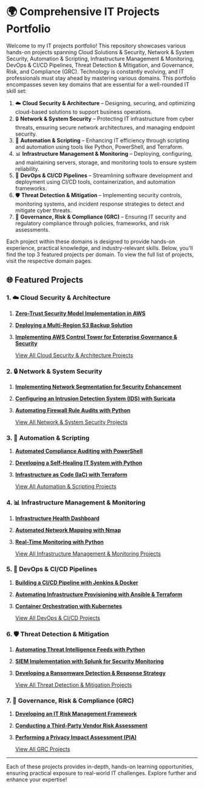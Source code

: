 # 🌍 Comprehensive IT Projects Portfolio

Welcome to my IT projects portfolio! This repository showcases various hands-on projects spanning Cloud Solutions & Security, Network & System Security, Automation & Scripting, Infrastructure Management & Monitoring, DevOps & CI/CD Pipelines, Threat Detection & Mitigation, and Governance, Risk, and Compliance (GRC). Technology is constantly evolving, and IT professionals must stay ahead by mastering various domains. This portfolio encompasses seven key domains that are essential for a well-rounded IT skill set:

1. ☁️ **Cloud Security & Architecture** – Designing, securing, and optimizing cloud-based solutions to support business operations.
2. 🔒 **Network & System Security** – Protecting IT infrastructure from cyber threats, ensuring secure network architectures, and managing endpoint security.
3. 🤖 **Automation & Scripting** – Enhancing IT efficiency through scripting and automation using tools like Python, PowerShell, and Terraform.
4. 📊 **Infrastructure Management & Monitoring** – Deploying, configuring, and maintaining servers, storage, and monitoring tools to ensure system reliability.
5. 🚀 **DevOps & CI/CD Pipelines** – Streamlining software development and deployment using CI/CD tools, containerization, and automation frameworks.
6. 🛡️ **Threat Detection & Mitigation** – Implementing security controls, monitoring systems, and incident response strategies to detect and mitigate cyber threats.
7. 📜 **Governance, Risk & Compliance (GRC)** – Ensuring IT security and regulatory compliance through policies, frameworks, and risk assessments.

Each project within these domains is designed to provide hands-on experience, practical knowledge, and industry-relevant skills. Below, you'll find the top 3 featured projects per domain. To view the full list of projects, visit the respective domain pages.

## 🌐 Featured Projects

### 1. ☁️ **Cloud Security & Architecture**
1. **[Zero-Trust Security Model Implementation in AWS](Project_Link_Here)**
2. **[Deploying a Multi-Region S3 Backup Solution](Project_Link_Here)**
3. **[Implementing AWS Control Tower for Enterprise Governance & Security](Project_Link_Here)**

    [View All Cloud Security & Architecture Projects](cloud-security.md)

### 2. 🔒 **Network & System Security**
1. **[Implementing Network Segmentation for Security Enhancement](Project_Link_Here)**
2. **[Configuring an Intrusion Detection System (IDS) with Suricata](Project_Link_Here)**
3. **[Automating Firewall Rule Audits with Python](Project_Link_Here)**

    [View All Network & System Security Projects](network-security.md)

### 3. 🤖 **Automation & Scripting**
1. **[Automated Compliance Auditing with PowerShell](Project_Link_Here)**
2. **[Developing a Self-Healing IT System with Python](Project_Link_Here)**
3. **[Infrastructure as Code (IaC) with Terraform](Project_Link_Here)**

    [View All Automation & Scripting Projects](automation-scripting.md)

### 4. 📊 **Infrastructure Management & Monitoring**
1. **[Infrastructure Health Dashboard](Project_Link_Here)**
2. **[Automated Network Mapping with Nmap](Project_Link_Here)**
3. **[Real-Time Monitoring with Python](Project_Link_Here)**

    [View All Infrastructure Management & Monitoring Projects](infrastructure-monitoring.md)

### 5. 🚀 **DevOps & CI/CD Pipelines**
1. **[Building a CI/CD Pipeline with Jenkins & Docker](Project_Link_Here)**
2. **[Automating Infrastructure Provisioning with Ansible & Terraform](Project_Link_Here)**
3. **[Container Orchestration with Kubernetes](Project_Link_Here)**

    [View All DevOps & CI/CD Projects](devops-ci-cd.md)

### 6. 🛡️ **Threat Detection & Mitigation**
1. **[Automating Threat Intelligence Feeds with Python](Project_Link_Here)**
2. **[SIEM Implementation with Splunk for Security Monitoring](Project_Link_Here)**
3. **[Developing a Ransomware Detection & Response Strategy](Project_Link_Here)**

    [View All Threat Detection & Mitigation Projects](threat-detection.md)

### 7. 📜 **Governance, Risk & Compliance (GRC)**
1. **[Developing an IT Risk Management Framework](Project_Link_Here)**
2. **[Conducting a Third-Party Vendor Risk Assessment](Project_Link_Here)**
3. **[Performing a Privacy Impact Assessment (PIA)](Project_Link_Here)**

    [View All GRC Projects](grc.md)

---

Each of these projects provides in-depth, hands-on learning opportunities, ensuring practical exposure to real-world IT challenges. Explore further and enhance your expertise!
